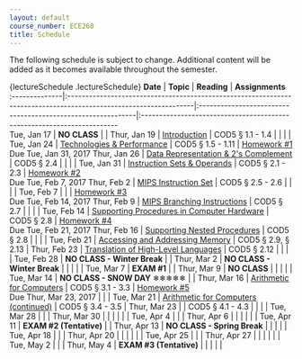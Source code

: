 ```yaml
---
layout: default
course_number: ECE260
title: Schedule
---
```


The following schedule is subject to change.
Additional content will be added as it becomes available throughout the semester.<br>

{lectureSchedule .lectureSchedule}
**Date**       | **Topic**                                                                                                        |  **Reading**                                                |  **Assignments**                                                           
:--------------|:-----------------------------------------------------------------------------------------------------------------|:------------------------------------------------------------|:-----------------------------------------------------------------------    
Tue, Jan 17    |  **NO CLASS**                                                                                                    |                                                             |
Thur, Jan 19   |  [Introduction](lectures/lecture1_introduction.pdf)                                                              |  COD5 § 1.1 - 1.4                                           |
 | | |
Tue, Jan 24    |  [Technologies & Performance](lectures/lecture2_technologies_and_performance.pdf)                                |  COD5 § 1.5 - 1.11                                          |  [Homework #1](homework/Homework_Assignment_1.txt) <br> Due Tue, Jan 31, 2017
Thur, Jan 26   |  [Data Representation & 2's Complement](lectures/lecture3_data_representation_and_2s_complement.pdf)             |  COD5 § 2.4                                                 |
 | | |
Tue, Jan 31    |  [Instruction Sets & Operands](lectures/lecture4_instructions_and_instruction_sets.pdf)                          |  COD5 § 2.1 - 2.3                                           |  [Homework #2](homework/Homework_Assignment_2.txt) <br> Due Tue, Feb 7, 2017
Thur, Feb 2    |  [MIPS Instruction Set](lectures/lecture5_MIPS_instruction_set.pdf)                                              |  COD5 § 2.5 - 2.6                                           |
 | | |
Tue, Feb 7     |                                                                                                                  |                                                             |  [Homework #3](homework/Homework_Assignment_3.txt) <br> Due Tue, Feb 14, 2017
Thur, Feb 9    |  [MIPS Branching Instructions](lectures/lecture6_MIPS_Branching_Instructions.pdf)                                |  COD5 § 2.7                                                 |
 | | |
Tue, Feb 14    |  [Supporting Procedures in Computer Hardware](lectures/lecture7_Supporting_Procedures_in_Computer_Hardware.pdf)  |  COD5 § 2.8                                                 |  [Homework #4](homework/Homework_Assignment_4.txt) <br> Due Tue, Feb 21, 2017 
Thur, Feb 16   |  [Supporting Nested Procedures](lectures/lecture8_Supporting_Nested_Procedures.pdf)                              |  COD5 § 2.8                                                 | 
 | | |
Tue, Feb 21    |  [Accessing and Addressing Memory](lectures/lecture9_Accessing_and_Addressing_Memory.pdf)                        |  COD5 § 2.9, § 2.13                                         | 
Thur, Feb 23   |  [Translation of High-Level Languages](lectures/lecture10_Translation_of_High-Level_Languages.pdf)               |  COD5 § 2.12                                                | 
 | | |
Tue, Feb 28    |  **NO CLASS - Winter Break**                                                                                     |                                                             | <!-- Winter Break -->
Thur, Mar 2    |  **NO CLASS - Winter Break**                                                                                     |                                                             | <!-- Winter Break -->
 | | |
Tue, Mar 7     |  **EXAM #1**                                                                                                     |                                                             | 
Thur, Mar 9    |  **NO CLASS**                                                                                                    |                                                             | <!-- SIGCSE WEEK, no Thursday lecture --> 
 | | |
Tue, Mar 14    |  **NO CLASS - SNOW DAY** ❄❄❄❄❄                                                                                   |                                                             | <!-- COD5 § 3.1 - 3.3 -->
Thur, Mar 16   |  [Arithmetic for Computers](lectures/lecture11_Arithmetic_for_Computers.pdf)                                     |  COD5 § 3.1 - 3.3                                           |  [Homework #5](homework/Homework_Assignment_5.txt) <br> Due Thur, Mar 23, 2017  <!-- COD5 § 3.5 maybe do some float examples in 2018 if no snow day! -->
 | | |
Tue, Mar 21    |  [Arithmetic for Computers (continued)](lectures/lecture11_Arithmetic_for_Computers.pdf)                         |  COD5 § 3.4 - 3.5                                           | 
Thur, Mar 23   |                                                                                                                  |  COD5 § 4.1 - 4.3                                           |
 | | |
Tue, Mar 28    |                                                                                                                  |                                                             | <!-- COD5 § 4.3 - 4.5 -->
Thur, Mar 30   |                                                                                                                  |                                                             | <!-- COD5 § 4.6 - 4.7 -->
 | | |
Tue, Apr 4     |                                                                                                                  |                                                             | <!-- COD5 § 4.8 - 4.9 -->
Thur, Apr 6    |                                                                                                                  |                                                             | <!-- COD5 § 4.10 -->
 | | |
Tue, Apr 11    |  **EXAM #2 (Tentative)**                                                                                         |                                                             | <!-- EXAM #2 -->
Thur, Apr 13   |  **NO CLASS - Spring Break**                                                                                     |                                                             | <!-- Spring Break -->
 | | |
Tue, Apr 18    |                                                                                                                  |                                                             | <!-- COD5 § 5.1 - 5.3 -->
Thur, Apr 20   |                                                                                                                  |                                                             | <!-- COD5 § 5.4 -->
 | | |
Tue, Apr 25    |                                                                                                                  |                                                             | <!-- COD5 § 5.1 - 5.3 -->
Thur, Apr 27   |                                                                                                                  |                                                             | <!-- COD5 § 6.1 - 6.3 -->
 | | |
Tue, May 2     |                                                                                                                  |                                                             | <!-- COD5 § 6.4 - 6.6 -->
Thur, May 4    |  **EXAM #3 (Tentative)**                                                                                         |                                                             | <!-- EXAM #3 -->
 | | |
